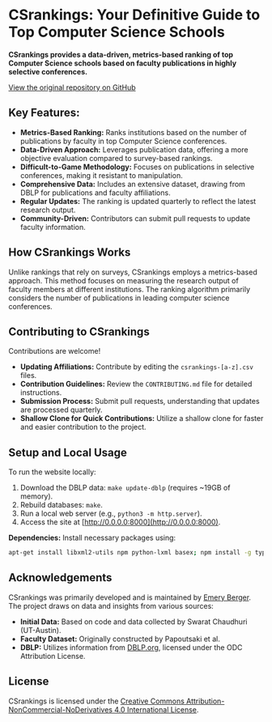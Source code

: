 # CSrankings: Your Definitive Guide to Top Computer Science Schools

**CSrankings provides a data-driven, metrics-based ranking of top Computer Science schools based on faculty publications in highly selective conferences.**

[View the original repository on GitHub](https://github.com/emeryberger/CSrankings)

## Key Features:

*   **Metrics-Based Ranking:** Ranks institutions based on the number of publications by faculty in top Computer Science conferences.
*   **Data-Driven Approach:** Leverages publication data, offering a more objective evaluation compared to survey-based rankings.
*   **Difficult-to-Game Methodology:** Focuses on publications in selective conferences, making it resistant to manipulation.
*   **Comprehensive Data:** Includes an extensive dataset, drawing from DBLP for publications and faculty affiliations.
*   **Regular Updates:** The ranking is updated quarterly to reflect the latest research output.
*   **Community-Driven:**  Contributors can submit pull requests to update faculty information.

## How CSrankings Works

Unlike rankings that rely on surveys, CSrankings employs a metrics-based approach. This method focuses on measuring the research output of faculty members at different institutions. The ranking algorithm primarily considers the number of publications in leading computer science conferences.

## Contributing to CSrankings

Contributions are welcome!

*   **Updating Affiliations:** Contribute by editing the `csrankings-[a-z].csv` files.
*   **Contribution Guidelines:** Review the `CONTRIBUTING.md` file for detailed instructions.
*   **Submission Process:** Submit pull requests, understanding that updates are processed quarterly.
*   **Shallow Clone for Quick Contributions:** Utilize a shallow clone for faster and easier contribution to the project.

## Setup and Local Usage

To run the website locally:

1.  Download the DBLP data: `make update-dblp` (requires ~19GB of memory).
2.  Rebuild databases: `make`.
3.  Run a local web server (e.g., `python3 -m http.server`).
4.  Access the site at [http://0.0.0.0:8000](http://0.0.0.0:8000).

**Dependencies:** Install necessary packages using:
```bash
apt-get install libxml2-utils npm python-lxml basex; npm install -g typescript google-closure-compiler
```

## Acknowledgements

CSrankings was primarily developed and is maintained by [Emery Berger](https://emeryberger.com). The project draws on data and insights from various sources:

*   **Initial Data:** Based on code and data collected by Swarat Chaudhuri (UT-Austin).
*   **Faculty Dataset:**  Originally constructed by Papoutsaki et al.
*   **DBLP:** Utilizes information from [DBLP.org](http://dblp.org), licensed under the ODC Attribution License.

## License

CSrankings is licensed under the [Creative Commons Attribution-NonCommercial-NoDerivatives 4.0 International License](https://creativecommons.org/licenses/by-nc-nd/4.0/).